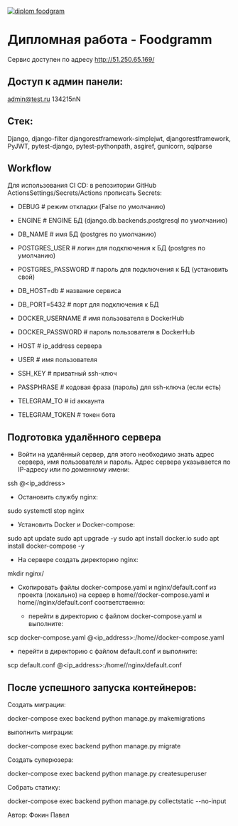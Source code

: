 [![diplom foodgram](https://github.com/FokinPV/foodgram-project-react/actions/workflows/foodgram_workflow.yml/badge.svg)](https://github.com/FokinPV/foodgram-project-react/actions/workflows/foodgram_workflow.yml)

# Дипломная работа - Foodgramm
Сервис доступен по адресу http://51.250.65.169/
## Доступ к админ панели:
  admin@test.ru
  134215nN
## Стек: 
Django, django-filter djangorestframework-simplejwt, djangorestframework, PyJWT, pytest-django, pytest-pythonpath, asgiref, gunicorn, sqlparse

## Workflow

Для использования CI CD: 
в репозитории GitHub ActionsSettings/Secrets/Actions
прописать Secrets:


* DEBUG                          # режим откладки (False по умолчанию)
* ENGINE                         # ENGINE БД (django.db.backends.postgresql по умолчанию)
* DB_NAME                        # имя БД (postgres по умолчанию)
* POSTGRES_USER                  # логин для подключения к БД (postgres по умолчанию)
* POSTGRES_PASSWORD              # пароль для подключения к БД (установить свой)
* DB_HOST=db                     # название сервиса
* DB_PORT=5432                   # порт для подключения к БД


* DOCKER_USERNAME                # имя пользователя в DockerHub
* DOCKER_PASSWORD                # пароль пользователя в DockerHub
* HOST                           # ip_address сервера
* USER                           # имя пользователя
* SSH_KEY                        # приватный ssh-ключ
* PASSPHRASE                     # кодовая фраза (пароль) для ssh-ключа (если есть)

* TELEGRAM_TO                    # id аккаунта
* TELEGRAM_TOKEN                 # токен бота


## Подготовка удалённого сервера
* Войти на удалённый сервер, для этого необходимо знать адрес сервера, имя
пользователя и пароль. Адрес сервера указывается по IP-адресу или по доменному
имени:

ssh <username>@<ip_address>


* Остановить службу
nginx:

sudo systemctl stop nginx


* Установить Docker и Docker-compose:

sudo apt update
sudo apt upgrade -y
sudo apt install docker.io
sudo apt install docker-compose -y

* На сервере создать директорию
nginx:

mkdir  nginx/


* Скопировать файлы 
docker-compose.yaml
и
nginx/default.conf
из проекта (локально) на сервер в
home/<username>/docker-compose.yaml
и
home/<username>/nginx/default.conf
соответственно:
  * перейти в директорию с файлом
docker-compose.yaml
и выполните:
 
scp docker-compose.yaml <username>@<ip_address>:/home/<username>/docker-compose.yaml
  
  * перейти в директорию с файлом
default.conf
и выполните:
 

scp default.conf <username>@<ip_address>:/home/<username>/nginx/default.conf
  

## После успешного запуска контейнеров:
Создать миграции:

docker-compose exec backend python manage.py makemigrations

выполнить миграции:

docker-compose exec backend python manage.py migrate

Создать суперюзера:

docker-compose exec backend python manage.py createsuperuser

Собрать статику:

docker-compose exec backend python manage.py collectstatic --no-input 





Автор: Фокин Павел


